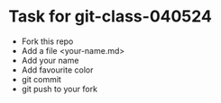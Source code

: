 # Task for git-class-040524
- Fork this repo
- Add a file  <your-name.md>
- Add your name
- Add favourite color
- git commit
- git push to your fork
